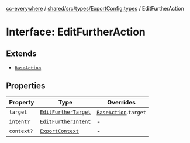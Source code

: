 [cc-everywhere](../../../../../index.md) / [shared/src/types/ExportConfig.types](../index.md) / EditFurtherAction

# Interface: EditFurtherAction

## Extends

- [`BaseAction`](BaseAction.md)

## Properties

| Property | Type | Overrides |
| ------ | ------ | ------ |
| `target` | [`EditFurtherTarget`](../enumerations/EditFurtherTarget.md) | [`BaseAction`](BaseAction.md).`target` |
| `intent?` | [`EditFurtherIntent`](../enumerations/EditFurtherIntent.md) | - |
| `context?` | [`ExportContext`](../type-aliases/ExportContext.md) | - |
